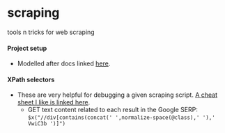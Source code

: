 # scraping
tools n tricks for web scraping

#### Project setup
- Modelled after docs linked [here](https://docs.python-guide.org/writing/structure/).

#### XPath selectors
- These are very helpful for debugging a given scraping script. [A cheat sheet I like is linked here](https://devhints.io/xpath).
    - GET text content related to each result in the Google SERP: `$x("//div[contains(concat(' ',normalize-space(@class),' '),' VwiC3b ')]")`
